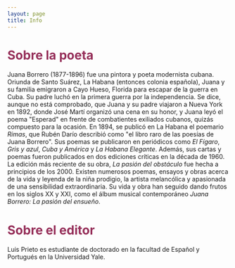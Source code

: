 ```yaml
---
layout: page
title: Info
---
```

<h1 style="font-weight: bold; color: #96305A;">Sobre la poeta</h1>    

Juana Borrero (1877-1896) fue una pintora y poeta modernista cubana. Oriunda de Santo Suárez, La Habana (entonces colonia española), Juana y su familia emigraron a Cayo Hueso, Florida para escapar de la guerra en Cuba. Su padre luchó en la primera guerra por la independencia. Se dice, aunque no está comprobado, que Juana y su padre viajaron a Nueva York en 1892, donde José Martí organizó una cena en su honor, y Juana leyó el poema "Esperad" en frente de combatientes exiliados cubanos, quizás compuesto para la ocasión. En 1894, se publicó en La Habana el poemario <i>Rimas</i>, que Rubén Darío describió como "el libro raro de las poesías de Juana Borrero". Sus poemas se publicaron en periódicos como <i>El Fígaro</i>, <i>Gris y azul</i>, <i>Cuba y América</i> y <i>La Habana Elegante</i>. Además, sus cartas y poemas fueron publicados en dos ediciones críticas en la década de 1960. La edición más reciente de su obra, <i>La pasión del obstáculo</i> fue hecha a principios de los 2000. Existen numerosos poemas, ensayos y obras acerca de la vida y leyenda de la niña prodigio, la artista melancólica y apasionada de una sensibilidad extraordinaria. Su vida y obra han seguido dando frutos en los siglos XX y XXI, como el álbum musical contemporáneo <i>Juana Borrero: La pasión del ensueño</i>.

<h1 style="font-weight: bold; color: #96305A;">Sobre el editor</h1>  

Luis Prieto es estudiante de doctorado en la facultad de Español y Portugués en la Universidad Yale. 
